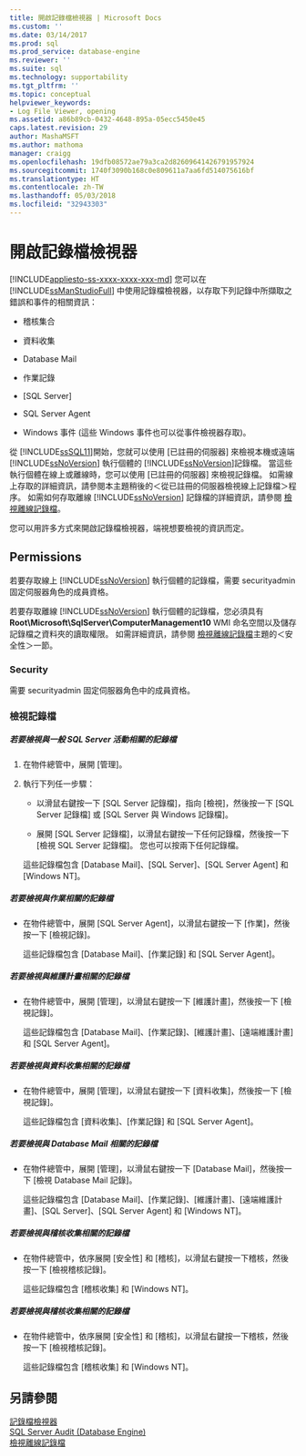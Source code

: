 ```yaml
---
title: 開啟記錄檔檢視器 | Microsoft Docs
ms.custom: ''
ms.date: 03/14/2017
ms.prod: sql
ms.prod_service: database-engine
ms.reviewer: ''
ms.suite: sql
ms.technology: supportability
ms.tgt_pltfrm: ''
ms.topic: conceptual
helpviewer_keywords:
- Log File Viewer, opening
ms.assetid: a86b89cb-0432-4648-895a-05ecc5450e45
caps.latest.revision: 29
author: MashaMSFT
ms.author: mathoma
manager: craigg
ms.openlocfilehash: 19dfb08572ae79a3ca2d82609641426791957924
ms.sourcegitcommit: 1740f3090b168c0e809611a7aa6fd514075616bf
ms.translationtype: HT
ms.contentlocale: zh-TW
ms.lasthandoff: 05/03/2018
ms.locfileid: "32943303"
---
```

# <a name="open-log-file-viewer"></a>開啟記錄檔檢視器
[!INCLUDE[appliesto-ss-xxxx-xxxx-xxx-md](../../includes/appliesto-ss-xxxx-xxxx-xxx-md.md)]
  您可以在 [!INCLUDE[ssManStudioFull](../../includes/ssmanstudiofull-md.md)] 中使用記錄檔檢視器，以存取下列記錄中所擷取之錯誤和事件的相關資訊：  
  
-   稽核集合  
  
-   資料收集  
  
-   Database Mail  
  
-   作業記錄  
  
-   [SQL Server]  
  
-   SQL Server Agent  
  
-   Windows 事件 (這些 Windows 事件也可以從事件檢視器存取)。  
  
 從 [!INCLUDE[ssSQL11](../../includes/sssql11-md.md)]開始，您就可以使用 [已註冊的伺服器] 來檢視本機或遠端 [!INCLUDE[ssNoVersion](../../includes/ssnoversion-md.md)] 執行個體的 [!INCLUDE[ssNoVersion](../../includes/ssnoversion-md.md)]記錄檔。 當這些執行個體在線上或離線時，您可以使用 [已註冊的伺服器] 來檢視記錄檔。 如需線上存取的詳細資訊，請參閱本主題稍後的＜從已註冊的伺服器檢視線上記錄檔＞程序。 如需如何存取離線 [!INCLUDE[ssNoVersion](../../includes/ssnoversion-md.md)] 記錄檔的詳細資訊，請參閱 [檢視離線記錄檔](../../relational-databases/logs/view-offline-log-files.md)。  
  
 您可以用許多方式來開啟記錄檔檢視器，端視想要檢視的資訊而定。  
  
##  <a name="BeforeYouBegin"></a> Permissions  
 若要存取線上 [!INCLUDE[ssNoVersion](../../includes/ssnoversion-md.md)] 執行個體的記錄檔，需要 securityadmin 固定伺服器角色的成員資格。  
  
 若要存取離線 [!INCLUDE[ssNoVersion](../../includes/ssnoversion-md.md)] 執行個體的記錄檔，您必須具有 **Root\Microsoft\SqlServer\ComputerManagement10** WMI 命名空間以及儲存記錄檔之資料夾的讀取權限。 如需詳細資訊，請參閱 [檢視離線記錄檔](../../relational-databases/logs/view-offline-log-files.md)主題的＜安全性＞一節。  
  
### <a name="security"></a>Security  
 需要 securityadmin 固定伺服器角色中的成員資格。  
  
### <a name="view-log-files"></a>檢視記錄檔  
  
##### <a name="to-view-logs-that-are-related-to-general-sql-server-activity"></a>若要檢視與一般 SQL Server 活動相關的記錄檔  
  
1.  在物件總管中，展開 [管理]。  
  
2.  執行下列任一步驟：  
  
    -   以滑鼠右鍵按一下 [SQL Server 記錄檔]，指向 [檢視]，然後按一下 [SQL Server 記錄檔] 或 [SQL Server 與 Windows 記錄檔]。  
  
    -   展開 [SQL Server 記錄檔]，以滑鼠右鍵按一下任何記錄檔，然後按一下 [檢視 SQL Server 記錄檔]。 您也可以按兩下任何記錄檔。  
  
     這些記錄檔包含 [Database Mail]、[SQL Server]、[SQL Server Agent] 和 [Windows NT]。  
  
##### <a name="to-view-logs-that-are-related-to-jobs"></a>若要檢視與作業相關的記錄檔  
  
-   在物件總管中，展開 [SQL Server Agent]，以滑鼠右鍵按一下 [作業]，然後按一下 [檢視記錄]。  
  
     這些記錄檔包含 [Database Mail]、[作業記錄] 和 [SQL Server Agent]。  
  
##### <a name="to-view-logs-that-are-related-to-maintenance-plans"></a>若要檢視與維護計畫相關的記錄檔  
  
-   在物件總管中，展開 [管理]，以滑鼠右鍵按一下 [維護計畫]，然後按一下 [檢視記錄]。  
  
     這些記錄檔包含 [Database Mail]、[作業記錄]、[維護計畫]、[遠端維護計畫] 和 [SQL Server Agent]。  
  
##### <a name="to-view-logs-that-are-related-to-data-collection"></a>若要檢視與資料收集相關的記錄檔  
  
-   在物件總管中，展開 [管理]，以滑鼠右鍵按一下 [資料收集]，然後按一下 [檢視記錄]。  
  
     這些記錄檔包含 [資料收集]、[作業記錄] 和 [SQL Server Agent]。  
  
##### <a name="to-view-logs-that-are-related-to-database-mail"></a>若要檢視與 Database Mail 相關的記錄檔  
  
-   在物件總管中，展開 [管理]，以滑鼠右鍵按一下 [Database Mail]，然後按一下 [檢視 Database Mail 記錄]。  
  
     這些記錄檔包含 [Database Mail]、[作業記錄]、[維護計畫]、[遠端維護計畫]、[SQL Server]、[SQL Server Agent] 和 [Windows NT]。  
  
##### <a name="to-view-logs-that-are-related-to-audits-collections"></a>若要檢視與稽核收集相關的記錄檔  
  
-   在物件總管中，依序展開 [安全性] 和 [稽核]，以滑鼠右鍵按一下稽核，然後按一下 [檢視稽核記錄]。  
  
     這些記錄檔包含 [稽核收集] 和 [Windows NT]。  
  
##### <a name="to-view-logs-that-are-related-to-audits-collections"></a>若要檢視與稽核收集相關的記錄檔  
  
-   在物件總管中，依序展開 [安全性] 和 [稽核]，以滑鼠右鍵按一下稽核，然後按一下 [檢視稽核記錄]。  
  
     這些記錄檔包含 [稽核收集] 和 [Windows NT]。  
  
## <a name="see-also"></a>另請參閱  
 [記錄檔檢視器](../../relational-databases/logs/log-file-viewer.md)   
 [SQL Server Audit &#40;Database Engine&#41;](../../relational-databases/security/auditing/sql-server-audit-database-engine.md)   
 [檢視離線記錄檔](../../relational-databases/logs/view-offline-log-files.md)  
  
  
